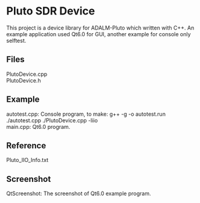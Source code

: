 # Pluto SDR Device

This project is a device library for ADALM-Pluto which written with C++. An example application used Qt6.0 for GUI, another example for console only selftest.  

## Files  

PlutoDevice.cpp  
PlutoDevice.h  

## Example  

autotest.cpp: Console program, to make: g++ -g -o autotest.run ./autotest.cpp ./PlutoDevice.cpp -liio  
main.cpp: Qt6.0 program.  

## Reference  

Pluto_IIO_Info.txt  

## Screenshot  

QtScreenshot: The screenshot of Qt6.0 example program.  
